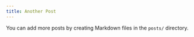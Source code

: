 ```yaml
---
title: Another Post
---
```


You can add more posts by creating Markdown files in the `posts/` directory.
